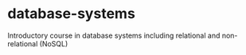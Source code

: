 # database-systems
Introductory course in database systems including relational and non-relational (NoSQL)
